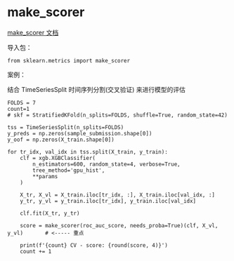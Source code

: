 # make_scorer

[make_scorer 文档](https://scikit-learn.org/stable/modules/generated/sklearn.metrics.make_scorer.html)

导入包：

    from sklearn.metrics import make_scorer


案例：

结合 TimeSeriesSplit 时间序列分割(交叉验证) 来进行模型的评估

    FOLDS = 7
    count=1
    # skf = StratifiedKFold(n_splits=FOLDS, shuffle=True, random_state=42)

    tss = TimeSeriesSplit(n_splits=FOLDS)
    y_preds = np.zeros(sample_submission.shape[0])
    y_oof = np.zeros(X_train.shape[0])

    for tr_idx, val_idx in tss.split(X_train, y_train):
        clf = xgb.XGBClassifier(
            n_estimators=600, random_state=4, verbose=True, 
            tree_method='gpu_hist', 
            **params
        )

        X_tr, X_vl = X_train.iloc[tr_idx, :], X_train.iloc[val_idx, :]
        y_tr, y_vl = y_train.iloc[tr_idx], y_train.iloc[val_idx]
        
        clf.fit(X_tr, y_tr)

        score = make_scorer(roc_auc_score, needs_proba=True)(clf, X_vl, y_vl)       # <----- 重点

        print(f'{count} CV - score: {round(score, 4)}')
        count += 1


